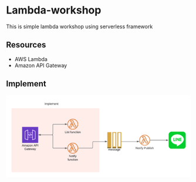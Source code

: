 # Lambda-workshop

This is simple lambda workshop using serverless framework

## Resources

- AWS Lambda
- Amazon API Gateway

## Implement

![Lambda-workshop Implement Architecure](https://github.com/thtiiz/lambda-workshop-example/blob/master/assets/implement.png?raw=true)
